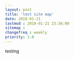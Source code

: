 ```yaml
---
layout: post
title: 'test site map'
date: 2019-01-21
lastmod : 2019-01-21 23:36:00
sitemap :
changefreq : weekly
priority: 1.0
---
```


testing
